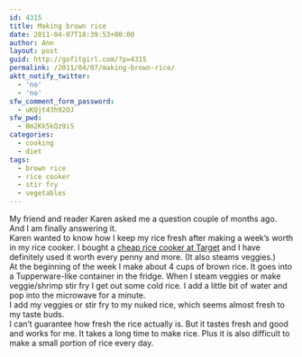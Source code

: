 ```yaml
---
id: 4315
title: Making brown rice
date: 2011-04-07T18:39:53+00:00
author: Ann
layout: post
guid: http://gofitgirl.com/?p=4315
permalink: /2011/04/07/making-brown-rice/
aktt_notify_twitter:
  - 'no'
  - 'no'
sfw_comment_form_password:
  - uKQjt43h92OJ
sfw_pwd:
  - Bm2Kk5kQz9iS
categories:
  - cooking
  - diet
tags:
  - brown rice
  - rice cooker
  - stir fry
  - vegetables
---
```

My friend and reader Karen asked me a question couple of months ago. And I am finally answering it.  
Karen wanted to know how I keep my rice fresh after making a week&#8217;s worth in my rice cooker. I bought a [cheap rice cooker at Target](http://www.target.com/Aroma-6-Cup-Rice-Cooker-Steam/dp/B002VHKQCM/ref=sr_1_1?ie=UTF8&searchView=grid5&keywords=rice%20cooker&fromGsearch=true&sr=1-1&qid=1302230579&rh=&searchRank=target104545&id=Aroma%206-Cup%20Rice%20Cooker%20Steam&node=1038576%7C1287991011&searchSize=30&searchPage=1&searchNodeID=1038576%7C1287991011&searchBinNameList=subjectbin%2Cprice%2Ctarget_com_primary_color-bin%2Ctarget_com_size-bin%2Ctarget_com_brand-bin&frombrowse=0) and I have definitely used it worth every penny and more. (It also steams veggies.)  
At the beginning of the week I make about 4 cups of brown rice. It goes into a Tupperware-like container in the fridge. When I steam veggies or make veggie/shrimp stir fry I get out some cold rice. I add a little bit of water and pop into the microwave for a minute.  
I add my veggies or stir fry to my nuked rice, which seems almost fresh to my taste buds.  
I can&#8217;t guarantee how fresh the rice actually is. But it tastes fresh and good and works for me. It takes a long time to make rice. Plus it is also difficult to make a small portion of rice every day.